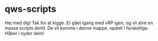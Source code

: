 # qws-scripts
Hej med dig! Tak for at kigge.  Er gået igang med vRP igen, og vil alve en masse scripts dertil. De vil komme i denne mappe, opdelt i forskellige. Håber i nyder dem!

